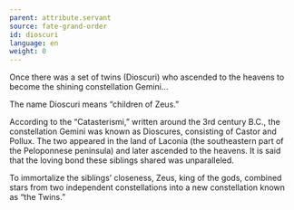 ```yaml
---
parent: attribute.servant
source: fate-grand-order
id: dioscuri
language: en
weight: 0
---
```


Once there was a set of twins (Dioscuri) who ascended to the heavens to become the shining constellation Gemini…

The name Dioscuri means “children of Zeus.”

According to the “Catasterismi,” written around the 3rd century B.C., the constellation Gemini was known as Dioscures, consisting of Castor and Pollux. The two appeared in the land of Laconia (the southeastern part of the Peloponnese peninsula) and later ascended to the heavens. It is said that the loving bond these siblings shared was unparalleled.

To immortalize the siblings’ closeness, Zeus, king of the gods, combined stars from two independent constellations into a new constellation known as “the Twins.”
